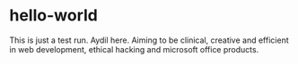 # hello-world
This is just a test run.
Aydil here. Aiming to be clinical, creative and efficient in web development, ethical hacking and microsoft office products. 

